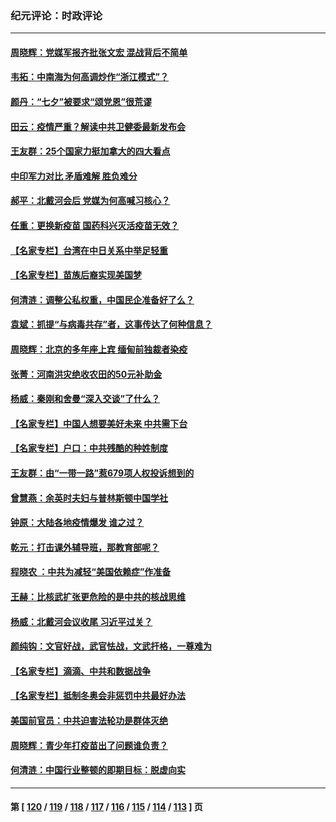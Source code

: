 ### 纪元评论：时政评论
---
#### [周晓辉：党媒军报齐批张文宏 混战背后不简单](../../pages/nsc1025/n13164060.md) 
#### [韦拓：中南海为何高调炒作“浙江模式”？](../../pages/nsc1025/n13161859.md) 
#### [颜丹：“七夕”被要求“颂党恩”很荒谬](../../pages/nsc1025/n13164032.md) 
#### [田云：疫情严重？解读中共卫健委最新发布会](../../pages/nsc1025/n13163312.md) 
#### [王友群：25个国家力挺加拿大的四大看点](../../pages/nsc1025/n13163081.md) 
#### [中印军力对比 矛盾难解 胜负难分](../../pages/nsc1025/n13161475.md) 
#### [郝平：北戴河会后 党媒为何高喊习核心？](../../pages/nsc1025/n13162607.md) 
#### [任重：更换新疫苗 国药科兴灭活疫苗无效？](../../pages/nsc1025/n13162571.md) 
#### [【名家专栏】台湾在中日关系中举足轻重](../../pages/nsc1025/n13160478.md) 
#### [【名家专栏】苗族后裔实现美国梦](../../pages/nsc1025/n13162351.md) 
#### [何清涟：调整公私权重，中国民企准备好了么？](../../pages/nsc1025/n13161598.md) 
#### [袁斌：抓提“与病毒共存”者，这事传达了何种信息？](../../pages/nsc1025/n13161892.md) 
#### [周晓辉：北京的多年座上宾 缅甸前独裁者染疫](../../pages/nsc1025/n13161850.md) 
#### [张菁：河南洪灾绝收农田的50元补助金](../../pages/nsc1025/n13161827.md) 
#### [杨威：秦刚和舍曼“深入交谈”了什么？](../../pages/nsc1025/n13161171.md) 
#### [【名家专栏】中国人想要美好未来 中共需下台](../../pages/nsc1025/n13160390.md) 
#### [【名家专栏】户口：中共残酷的种姓制度](../../pages/nsc1025/n13160423.md) 
#### [王友群：由“一带一路”惹679项人权投诉想到的](../../pages/nsc1025/n13158961.md) 
#### [曾慧燕：余英时夫妇与普林斯顿中国学社](../../pages/nsc1025/n13159706.md) 
#### [钟原：大陆各地疫情爆发 谁之过？](../../pages/nsc1025/n13158338.md) 
#### [乾元：打击课外辅导班，那教育部呢？](../../pages/nsc1025/n13159628.md) 
#### [程晓农 ：中共为减轻“美国依赖症”作准备](../../pages/nsc1025/n13159529.md) 
#### [王赫：比核武扩张更危险的是中共的核战思维](../../pages/nsc1025/n13159029.md) 
#### [杨威：北戴河会议收尾 习近平过关？](../../pages/nsc1025/n13158853.md) 
#### [颜纯钩：文官好战，武官怯战，文武扞格，一尊难为](../../pages/nsc1025/n13158161.md) 
#### [【名家专栏】滴滴、中共和数据战争](../../pages/nsc1025/n13157786.md) 
#### [【名家专栏】抵制冬奥会非惩罚中共最好办法](../../pages/nsc1025/n13157699.md) 
#### [美国前官员：中共迫害法轮功是群体灭绝](../../pages/nsc1025/n13157750.md) 
#### [周晓辉：青少年打疫苗出了问题谁负责？](../../pages/nsc1025/n13158230.md) 
#### [何清涟：中国行业整顿的即期目标：脱虚向实](../../pages/nsc1025/n13158048.md) 

---
#### 第 [ [120](./120.md) / [119](./119.md) / [118](./118.md) / [117](./117.md) / [116](./116.md) / [115](./115.md) / [114](./114.md) / [113](./113.md) ] 页
